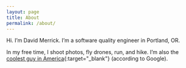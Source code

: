 ```yaml
---
layout: page
title: About
permalink: /about/
---
```


Hi. I’m David Merrick. I’m a software quality engineer in Portland, OR.

In my free time, I shoot photos, fly drones, run, and hike. 
I’m also the [coolest guy in America](https://www.google.com/webhp?hl=en&sa=X&ved=0ahUKEwjQ0vbi_N3PAhVkwFQKHd8aCsUQPAgD#hl=en&q=coolest+guy+in+america){:target="_blank"} (according to Google).

